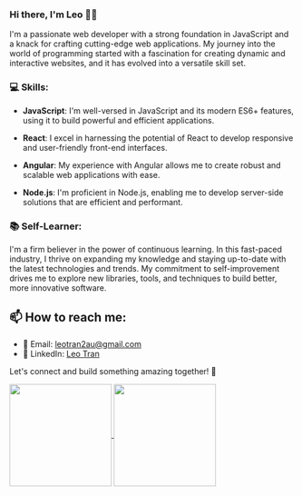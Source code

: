 ### Hi there, I'm Leo :technologist:

I'm a passionate web developer with a strong foundation in JavaScript and a knack for crafting cutting-edge web applications. My journey into the world of programming started with a fascination for creating dynamic and interactive websites, and it has evolved into a versatile skill set.

### 💻 Skills:

- **JavaScript**: I'm well-versed in JavaScript and its modern ES6+ features, using it to build powerful and efficient applications.

- **React**: I excel in harnessing the potential of React to develop responsive and user-friendly front-end interfaces.

- **Angular**: My experience with Angular allows me to create robust and scalable web applications with ease.

- **Node.js**: I'm proficient in Node.js, enabling me to develop server-side solutions that are efficient and performant.

### 📚 Self-Learner:

I'm a firm believer in the power of continuous learning. In this fast-paced industry, I thrive on expanding my knowledge and staying up-to-date with the latest technologies and trends. My commitment to self-improvement drives me to explore new libraries, tools, and techniques to build better, more innovative software.

## 📫 How to reach me:

- 📧 Email: [leotran2au@gmail.com](mailto:leotran2au@gmail.com)
- 💼 LinkedIn: [Leo Tran](https://www.linkedin.com/in/leotran20)

Let's connect and build something amazing together! 🚀

<!--
**leotran20/leotran20** is a ✨ _special_ ✨ repository because its `README.md` (this file) appears on your GitHub profile.

Here are some ideas to get you started:

- 🔭 I’m currently working on ...
- 🌱 I’m currently learning ...
- 👯 I’m looking to collaborate on ...
- 🤔 I’m looking for help with ...
- 💬 Ask me about ...
- 📫 How to reach me: ...
- 😄 Pronouns: ...
- ⚡ Fun fact: ...
-->

<a href="https://github-readme-stats-git-master-leotran20.vercel.app/">
  <img height="180"  align="center" src="https://github-readme-stats-git-master-leotran20.vercel.app/api?username=leotran20&&show_icons=true&&theme=radical&hide=stars" />
</a>
<a href="https://github-readme-stats-git-master-leotran20.vercel.app/">
  <img height="180"  align="center" src="https://github-readme-stats-git-master-leotran20.vercel.app/api/top-langs/?username=leotran20&layout=compact" />
</a>
